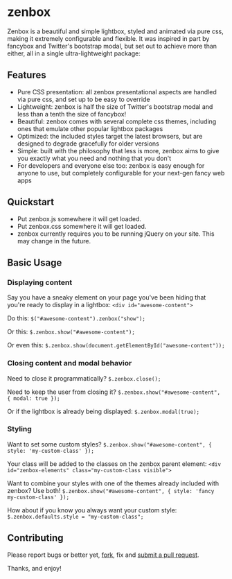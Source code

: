 # zenbox

Zenbox is a beautiful and simple lightbox, styled and animated via pure css, making it extremely configurable and flexible. It was inspired in part by fancybox and Twitter's bootstrap modal, but set out to achieve more than either, all in a single ultra-lightweight package:

## Features

- Pure CSS presentation: all zenbox presentational aspects are handled via pure css, and set up to be easy to override
- Lightweight: zenbox is half the size of Twitter's bootstrap modal and less than a tenth the size of fancybox!
- Beautiful: zenbox comes with several complete css themes, including ones that emulate other popular lightbox packages
- Optimized: the included styles target the latest browsers, but are designed to degrade gracefully for older versions
- Simple: built with the philosophy that less is more, zenbox aims to give you exactly what you need and nothing that you don't
- For developers and everyone else too: zenbox is easy enough for anyone to use, but completely configurable for your next-gen fancy web apps

## Quickstart

- Put zenbox.js somewhere it will get loaded.
- Put zenbox.css somewhere it will get loaded.
- zenbox currently requires you to be running jQuery on your site. This may change in the future.

## Basic Usage

### Displaying content
Say you have a sneaky element on your page you've been hiding that you're ready to display in a lightbox:
`<div id="awesome-content">`

Do this:
`$("#awesome-content").zenbox("show");`

Or this:
`$.zenbox.show("#awesome-content");`

Or even this:
`$.zenbox.show(document.getElementById("awesome-content"));`

### Closing content and modal behavior
Need to close it programmatically?
`$.zenbox.close();`

Need to keep the user from closing it?
`$.zenbox.show("#awesome-content", { modal: true });`

Or if the lightbox is already being displayed:
`$.zenbox.modal(true);`

### Styling
Want to set some custom styles?
`$.zenbox.show("#awesome-content", { style: 'my-custom-class' });`

Your class will be added to the classes on the zenbox parent element: `<div id="zenbox-elements" class="my-custom-class visible">`

Want to combine your styles with one of the themes already included with zenbox? Use both!
`$.zenbox.show("#awesome-content", { style: 'fancy my-custom-class' });`

How about if you know you always want your custom style:
`$.zenbox.defaults.style = "my-custom-class";`

## Contributing
Please report bugs or better yet, [fork](http://help.github.com/fork-a-repo/), fix and [submit a pull request](http://help.github.com/send-pull-requests/).

Thanks, and enjoy!
